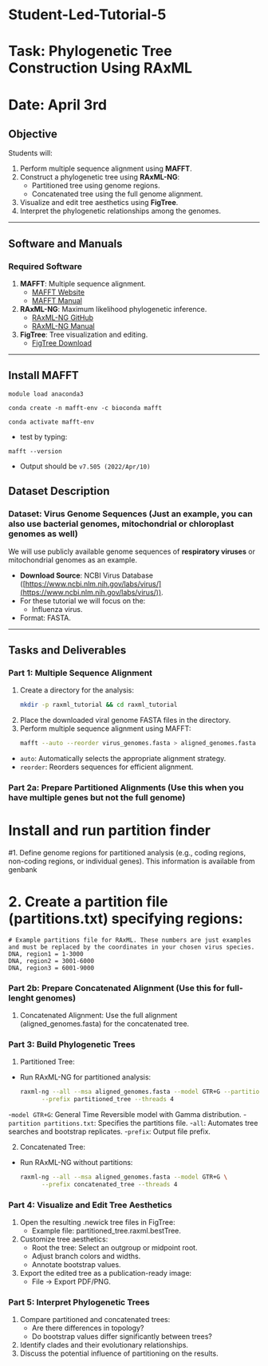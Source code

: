 # Student-Led-Tutorial-5
# Task: Phylogenetic Tree Construction Using RAxML
# Date: April 3rd

## **Objective**
Students will:
1. Perform multiple sequence alignment using **MAFFT**.
2. Construct a phylogenetic tree using **RAxML-NG**:
   - Partitioned tree using genome regions.
   - Concatenated tree using the full genome alignment.
3. Visualize and edit tree aesthetics using **FigTree**.
4. Interpret the phylogenetic relationships among the genomes.

---

## **Software and Manuals**
### **Required Software**
1. **MAFFT**: Multiple sequence alignment.
   - [MAFFT Website](https://mafft.cbrc.jp/alignment/software/)
   - [MAFFT Manual](https://mafft.cbrc.jp/alignment/software/manual/)
2. **RAxML-NG**: Maximum likelihood phylogenetic inference.
   - [RAxML-NG GitHub](https://github.com/amkozlov/raxml-ng)
   - [RAxML-NG Manual](https://raxml-ng.vital-it.ch/#/README)
3. **FigTree**: Tree visualization and editing.
   - [FigTree Download](http://tree.bio.ed.ac.uk/software/figtree/)

---
## Install MAFFT
```
module load anaconda3
```
```
conda create -n mafft-env -c bioconda mafft
```
```
conda activate mafft-env
```
- test by typing:
```
mafft --version
```
- Output should be `v7.505 (2022/Apr/10)`

## **Dataset Description**
### Dataset: Virus Genome Sequences (Just an example, you can also use bacterial genomes, mitochondrial or chloroplast genomes as well)
We will use publicly available genome sequences of **respiratory viruses** or mitochondrial genomes as an example.  
- **Download Source**: NCBI Virus Database ([https://www.ncbi.nlm.nih.gov/labs/virus/](https://www.ncbi.nlm.nih.gov/labs/virus/)).
- For these tutorial we will focus on the:
  - Influenza virus.
- Format: FASTA.

---

## **Tasks and Deliverables**
### **Part 1: Multiple Sequence Alignment**
1. Create a directory for the analysis:
   ```bash
   mkdir -p raxml_tutorial && cd raxml_tutorial
2. Place the downloaded viral genome FASTA files in the directory.
3. Perform multiple sequence alignment using MAFFT:
   ```bash
   mafft --auto --reorder virus_genomes.fasta > aligned_genomes.fasta
- `auto`: Automatically selects the appropriate alignment strategy.
- `reorder`: Reorders sequences for efficient alignment.

### **Part 2a: Prepare Partitioned Alignments (Use this when you have multiple genes but not the full genome)**
# Install and run partition finder

#1. Define genome regions for partitioned analysis (e.g., coding regions, non-coding regions, or individual genes). This information is available from genbank
# 2. Create a partition file (partitions.txt) specifying regions:
   ``` text
   # Example partitions file for RAxML. These numbers are just examples and must be replaced by the coordinates in your chosen virus species.
   DNA, region1 = 1-3000
   DNA, region2 = 3001-6000
   DNA, region3 = 6001-9000
```
### **Part 2b: Prepare Concatenated Alignment (Use this for full-lenght genomes)**
1. Concatenated Alignment: Use the full alignment (aligned_genomes.fasta) for the concatenated tree.

### **Part 3: Build Phylogenetic Trees**
1. Partitioned Tree:
- Run RAxML-NG for partitioned analysis:
   ```bash
   raxml-ng --all --msa aligned_genomes.fasta --model GTR+G --partition partitions.txt \
         --prefix partitioned_tree --threads 4
  ```
-`model GTR+G`: General Time Reversible model with Gamma distribution.
-`partition partitions.txt`: Specifies the partitions file.
-`all`: Automates tree searches and bootstrap replicates.
-`prefix`: Output file prefix.

2. Concatenated Tree:
- Run RAxML-NG without partitions:
   ```bash
   raxml-ng --all --msa aligned_genomes.fasta --model GTR+G \
         --prefix concatenated_tree --threads 4

### **Part 4: Visualize and Edit Tree Aesthetics**
1. Open the resulting .newick tree files in FigTree:
   - Example file: partitioned_tree.raxml.bestTree.
2. Customize tree aesthetics:
   - Root the tree: Select an outgroup or midpoint root.
   - Adjust branch colors and widths.
   - Annotate bootstrap values.
3. Export the edited tree as a publication-ready image:
   - File → Export PDF/PNG.

### **Part 5: Interpret Phylogenetic Trees**
1. Compare partitioned and concatenated trees:
   - Are there differences in topology?
   - Do bootstrap values differ significantly between trees?
2. Identify clades and their evolutionary relationships.
3. Discuss the potential influence of partitioning on the results.
